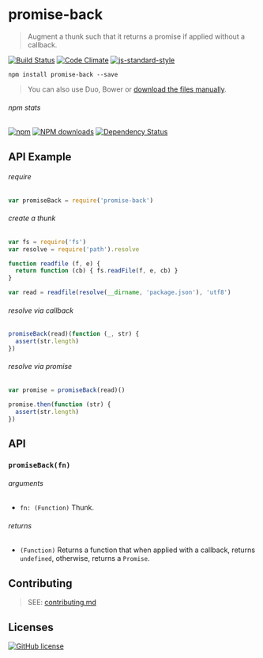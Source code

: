 # promise-back
> Augment a thunk such that it returns a promise if applied without a callback.

[![Build Status](http://img.shields.io/travis/wilmoore/promise-back.js.svg)](https://travis-ci.org/wilmoore/promise-back.js) [![Code Climate](https://codeclimate.com/github/wilmoore/promise-back.js/badges/gpa.svg)](https://codeclimate.com/github/wilmoore/promise-back.js) [![js-standard-style](https://img.shields.io/badge/code%20style-standard-brightgreen.svg?style=flat)](https://github.com/feross/standard)

```shell
npm install promise-back --save
```

>  You can also use Duo, Bower or [download the files manually](https://github.com/wilmoore/promise-back.js/releases).

###### npm stats

[![npm](https://img.shields.io/npm/v/promise-back.svg)](https://www.npmjs.org/package/promise-back) [![NPM downloads](http://img.shields.io/npm/dm/promise-back.svg)](https://www.npmjs.org/package/promise-back) [![Dependency Status](https://gemnasium.com/wilmoore/promise-back.js.svg)](https://gemnasium.com/wilmoore/promise-back.js)

## API Example

###### require

```js
var promiseBack = require('promise-back')
```

###### create a thunk

```js
var fs = require('fs')
var resolve = require('path').resolve

function readfile (f, e) {
  return function (cb) { fs.readFile(f, e, cb) }
}

var read = readfile(resolve(__dirname, 'package.json'), 'utf8')
```

###### resolve via callback

```js
promiseBack(read)(function (_, str) {
  assert(str.length)
})
```

###### resolve via promise

```js
var promise = promiseBack(read)()

promise.then(function (str) {
  assert(str.length)
})
```

## API

### `promiseBack(fn)`

###### arguments

 - `fn: (Function)` Thunk.

###### returns

 - `(Function)` Returns a function that when applied with a callback, returns `undefined`, otherwise, returns a `Promise`.

## Contributing

> SEE: [contributing.md](contributing.md)

## Licenses

[![GitHub license](https://img.shields.io/github/license/wilmoore/promise-back.js.svg)](https://github.com/wilmoore/promise-back.js/blob/master/license)
